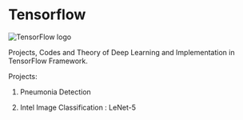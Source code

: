 # Tensorflow 

![TensorFlow logo](https://twitter.com/TensorFlow/photo)

Projects, Codes and Theory of Deep Learning and Implementation in TensorFlow Framework.


Projects:

1. Pneumonia Detection

2. Intel Image Classification : LeNet-5
